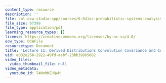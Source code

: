 ```yaml
---
content_type: resource
description: ''
file: /ol-ocw-studio-app/courses/6-041sc-probabilistic-systems-analysis-and-applied-probability-fall-2013/l4NoMKEHQwM_transcript.pdf
file_size: 67398
file_type: application/pdf
learning_resource_types: []
license: https://creativecommons.org/licenses/by-nc-sa/4.0/
ocw_type: OCWFile
resourcetype: Document
title: 'Lecture 11: Derived Distributions Convolution Covariance and Correlation transcript'
uid: e032e250-2922-49fd-aabf-23bb39965682
video_files:
  video_thumbnail_file: null
video_metadata:
  youtube_id: l4NoMKEHQwM
---
```

